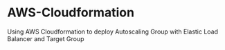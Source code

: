 # AWS-Cloudformation
Using AWS Cloudformation to deploy Autoscaling Group with Elastic Load Balancer and Target Group
